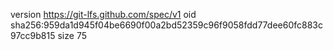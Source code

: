 version https://git-lfs.github.com/spec/v1
oid sha256:959da1d945f04be6690f00a2bd52359c96f9058fdd77dee60fc883c97cc9b815
size 75
